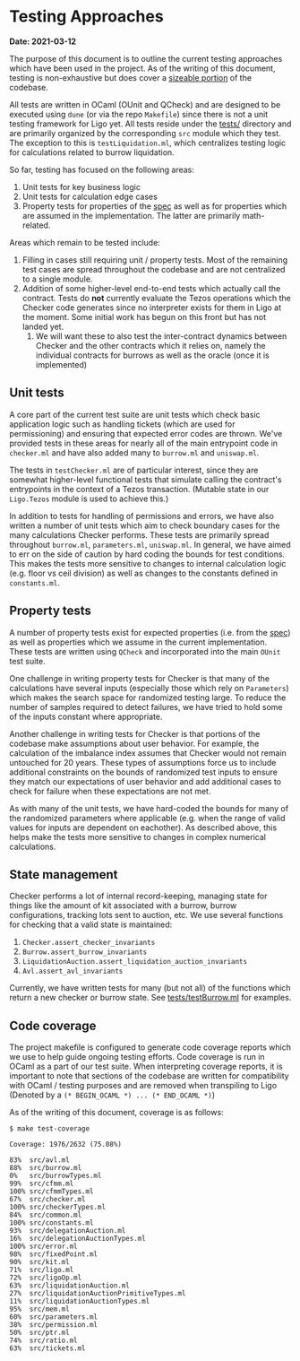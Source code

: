 # Testing Approaches

**Date: 2021-03-12**

The purpose of this document is to outline the current testing approaches which
have been used in the project. As of the writing of this document, testing is
non-exhaustive but does cover a [sizeable portion](#code-coverage) of the
codebase.

All tests are written in OCaml (OUnit and QCheck) and are designed to be
executed using `dune` (or via the repo `Makefile`) since there is not a unit
testing framework for Ligo yet. All tests reside under the [tests/](../tests)
directory and are primarily organized by the corresponding `src` module which
they test. The exception to this is `testLiquidation.ml`, which centralizes
testing logic for calculations related to burrow liquidation.

So far, testing has focused on the following areas:
  1. Unit tests for key business logic
  1. Unit tests for calculation edge cases
  1. Property tests for properties of the
     [spec](https://hackmd.io/teMO2x9PRRy1iTBtrSMBvA) as well as for properties
     which are assumed in the implementation. The latter are primarily
     math-related.

Areas which remain to be tested include:

  1. Filling in cases still requiring unit / property tests. Most of the
     remaining test cases are spread throughout the codebase and are not
     centralized to a single module.
  1. Addition of some higher-level end-to-end tests which actually call the
     contract. Tests do **not** currently evaluate the Tezos operations which
     the Checker code generates since no interpreter exists for them in Ligo at
     the moment. Some initial work has begun on this front but has not landed
     yet.
     1. We will want these to also test the inter-contract dynamics between
        Checker and the other contracts which it relies on, namely the
        individual contracts for burrows as well as the oracle (once it is
        implemented)

## Unit tests

A core part of the current test suite are unit tests which check basic
application logic such as handling tickets (which are used for permissioning)
and ensuring that expected error codes are thrown. We've provided tests in these
areas for nearly all of the main entrypoint code in `checker.ml` and have also
added many to `burrow.ml` and `uniswap.ml`.

The tests in `testChecker.ml` are of particular interest, since they are
somewhat higher-level functional tests that simulate calling the contract's
entrypoints in the context of a Tezos transaction. (Mutable state in our
`Ligo.Tezos` module is used to achieve this.)

In addition to tests for handling of permissions and errors, we have also
written a number of unit tests which aim to check boundary cases for the many
calculations Checker performs. These tests are primarily spread throughout
`burrow.ml`, `parameters.ml`, `uniswap.ml`. In general, we have aimed to err on
the side of caution by hard coding the bounds for test conditions. This makes
the tests more sensitive to changes to internal calculation logic (e.g. floor vs
ceil division) as well as changes to the constants defined in `constants.ml`.

## Property tests

A number of property tests exist for expected properties (i.e. from the
[spec](https://hackmd.io/teMO2x9PRRy1iTBtrSMBvA)) as well as properties which we
assume in the current implementation.  These tests are written using `QCheck`
and incorporated into the main `OUnit` test suite.

One challenge in writing property tests for Checker is that many of the
calculations have several inputs (especially those which rely on `Parameters`)
which makes the search space for randomized testing large. To reduce the number
of samples required to detect failures, we have tried to hold some of the inputs
constant where appropriate.

Another challenge in writing tests for Checker is that portions of the codebase
make assumptions about user behavior. For example, the calculation of the
imbalance index assumes that Checker would not remain untouched for 20 years.
These types of assumptions force us to include additional constraints on the
bounds of randomized test inputs to ensure they match our expectations of user
behavior and add additional cases to check for failure when these expectations
are not met.

As with many of the unit tests, we have hard-coded the bounds for many of the
randomized parameters where applicable (e.g. when the range of valid values for
inputs are dependent on eachother). As described above, this helps make the
tests more sensitive to changes in complex numerical calculations.

## State management

Checker performs a lot of internal record-keeping, managing state for things
like the amount of kit associated with a burrow, burrow configurations, tracking
lots sent to auction, etc. We use several functions for checking that a valid
state is maintained:

  1. `Checker.assert_checker_invariants`
  1. `Burrow.assert_burrow_invariants`
  1. `LiquidationAuction.assert_liquidation_auction_invariants`
  1. `Avl.assert_avl_invariants`

Currently, we have written tests for many (but not all) of the functions which
return a new checker or burrow state. See
[tests/testBurrow.ml](../tests/testBurrow.ml) for examples.

## Code coverage

The project makefile is configured to generate code coverage reports which we
use to help guide ongoing testing efforts. Code coverage is run in OCaml as a
part of our test suite. When interpreting coverage reports, it is important to
note that sections of the codebase are written for compatibility with OCaml /
testing purposes and are removed when transpiling to Ligo (Denoted by a `(*
BEGIN_OCAML *) ... (* END_OCAML *)`)

As of the writing of this document, coverage is as follows:

```
$ make test-coverage

Coverage: 1976/2632 (75.08%)

83%  src/avl.ml
88%  src/burrow.ml
0%   src/burrowTypes.ml
99%  src/cfmm.ml
100% src/cfmmTypes.ml
67%  src/checker.ml
100% src/checkerTypes.ml
84%  src/common.ml
100% src/constants.ml
93%  src/delegationAuction.ml
16%  src/delegationAuctionTypes.ml
100% src/error.ml
98%  src/fixedPoint.ml
90%  src/kit.ml
71%  src/ligo.ml
72%  src/ligoOp.ml
63%  src/liquidationAuction.ml
27%  src/liquidationAuctionPrimitiveTypes.ml
11%  src/liquidationAuctionTypes.ml
95%  src/mem.ml
60%  src/parameters.ml
38%  src/permission.ml
50%  src/ptr.ml
74%  src/ratio.ml
63%  src/tickets.ml
```

